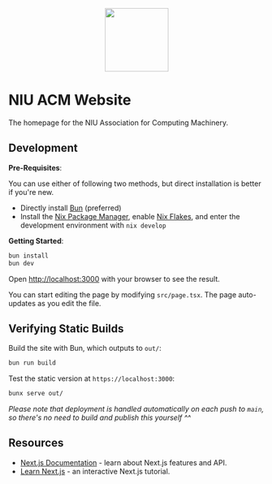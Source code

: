 <p align="center">
  <img src="https://github.com/user-attachments/assets/1a2244f0-2c60-4a77-96d0-2c865499ebf1" width=125>
</p>

# NIU ACM Website

The homepage for the NIU Association for Computing Machinery.

## Development
**Pre-Requisites**:

You can use either of following two methods, but direct installation is better if you're new.
- Directly install [Bun](https://bun.sh/docs/installation) (preferred)
- Install the [Nix Package Manager](https://nixos.org/), enable [Nix Flakes](https://nixos.wiki/wiki/flakes), and enter the development environment with `nix develop`

**Getting Started**:
```bash
bun install
bun dev
```

Open [http://localhost:3000](http://localhost:3000) with your browser to see the result.

You can start editing the page by modifying `src/page.tsx`. The page auto-updates as you edit the file.


## Verifying Static Builds
Build the site with Bun, which outputs to `out/`:
```bash
bun run build
```

Test the static version at `https://localhost:3000`:
```bash
bunx serve out/
```

*Please note that deployment is handled automatically on each push to `main`, so there's no need to build and publish this yourself ^^*


## Resources
- [Next.js Documentation](https://nextjs.org/docs) - learn about Next.js features and API.
- [Learn Next.js](https://nextjs.org/learn) - an interactive Next.js tutorial.

